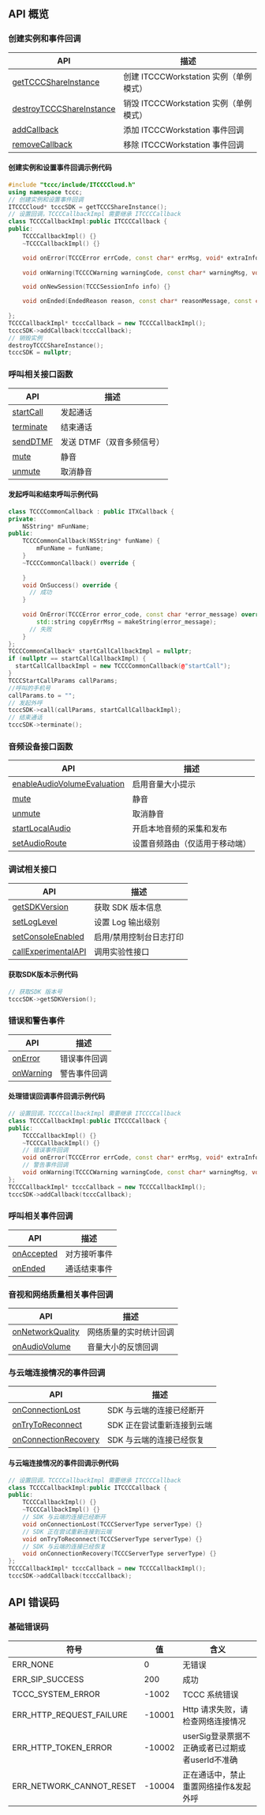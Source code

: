 
## API 概览
### 创建实例和事件回调
| API | 描述 |
|-----|-----|
| [getTCCCShareInstance]() | 创建 ITCCCWorkstation 实例（单例模式） |
| [destroyTCCCShareInstance]() | 销毁 ITCCCWorkstation 实例（单例模式）  |
| [addCallback]() | 添加 ITCCCWorkstation 事件回调 |
| [removeCallback]() | 移除 ITCCCWorkstation 事件回调 |

#### 创建实例和设置事件回调示例代码
```c++
#include "tccc/include/ITCCCCloud.h"
using namespace tccc;
// 创建实例和设置事件回调
ITCCCCloud* tcccSDK = getTCCCShareInstance();
// 设置回调，TCCCCallbackImpl 需要继承 ITCCCCallback
class TCCCCallbackImpl:public ITCCCCallback {
public:
    TCCCCallbackImpl() {}
    ~TCCCCallbackImpl() {}

    void onError(TCCCError errCode, const char* errMsg, void* extraInfo) {}
    
    void onWarning(TCCCCWarning warningCode, const char* warningMsg, void* extraInfo) {}

    void onNewSession(TCCCSessionInfo info) {}

    void onEnded(EndedReason reason, const char* reasonMessage, const char* sessionId) {}
    
};
TCCCCallbackImpl* tcccCallback = new TCCCCallbackImpl();
tcccSDK->addCallback(tcccCallback);
// 销毁实例
destroyTCCCShareInstance();
tcccSDK = nullptr;
```

### 呼叫相关接口函数
| API | 描述 |
|-----|-----|
| [startCall]() | 发起通话 |
| [terminate ]() | 结束通话 |
| [sendDTMF]() | 发送 DTMF（双音多频信号）|
| [mute]() | 静音 |
| [unmute]() | 取消静音 |
#### 发起呼叫和结束呼叫示例代码
```c++
class TCCCCommonCallback : public ITXCallback {
private:
    NSString* mFunName;
public:
    TCCCCommonCallback(NSString* funName) {
        mFunName = funName;
    }
    ~TCCCCommonCallback() override {
        
    }
    void OnSuccess() override {
      // 成功
    }
    
    void OnError(TCCCError error_code, const char *error_message) override {
        std::string copyErrMsg = makeString(error_message);
      // 失败
    }
};
TCCCCommonCallback* startCallCallbackImpl = nullptr;
if (nullptr == startCallCallbackImpl) {
  startCallCallbackImpl = new TCCCCommonCallback(@"startCall");
}
TCCCStartCallParams callParams;
//呼叫的手机号
callParams.to = "";
// 发起外呼
tcccSDK->call(callParams, startCallCallbackImpl);
// 结束通话
tcccSDK->terminate();
```


### 音频设备接口函数
| API | 描述 |
|-----|-----|
| [enableAudioVolumeEvaluation]() | 启用音量大小提示 |
| [mute]() | 静音 |
| [unmute]() | 取消静音 |
| [startLocalAudio]() | 开启本地音频的采集和发布 |
| [setAudioRoute]() | 设置音频路由（仅适用于移动端） |


### 调试相关接口
| API | 描述 |
|-----|-----|
| [getSDKVersion]() | 获取 SDK 版本信息 |
| [setLogLevel]() | 设置 Log 输出级别 |
| [setConsoleEnabled]() | 启用/禁用控制台日志打印 |
| [callExperimentalAPI]() | 调用实验性接口 |

#### 获取SDK版本示例代码
```c++
// 获取SDK 版本号
tcccSDK->getSDKVersion();
```


### 错误和警告事件
| API | 描述 |
|-----|-----|
| [onError]() | 错误事件回调 |
| [onWarning]() | 警告事件回调 |

#### 处理错误回调事件回调示例代码
```c++
// 设置回调，TCCCCallbackImpl 需要继承 ITCCCCallback
class TCCCCallbackImpl:public ITCCCCallback {
public:
    TCCCCallbackImpl() {}
    ~TCCCCallbackImpl() {}
    // 错误事件回调
    void onError(TCCCError errCode, const char* errMsg, void* extraInfo) {}
    // 警告事件回调
    void onWarning(TCCCCWarning warningCode, const char* warningMsg, void* extraInfo) {}
};
TCCCCallbackImpl* tcccCallback = new TCCCCallbackImpl();
tcccSDK->addCallback(tcccCallback);
```

### 呼叫相关事件回调
| API | 描述 |
|-----|-----|
| [onAccepted]() | 对方接听事件 |
| [onEnded]() | 通话结束事件 |


### 音视和网络质量相关事件回调
| API | 描述 |
|-----|-----|
| [onNetworkQuality]() | 网络质量的实时统计回调 |
| [onAudioVolume]() | 音量大小的反馈回调 |

### 与云端连接情况的事件回调
| API | 描述 |
|-----|-----|
| [onConnectionLost]() | SDK 与云端的连接已经断开 |
| [onTryToReconnect]() | SDK 正在尝试重新连接到云端 |
| [onConnectionRecovery]() | SDK 与云端的连接已经恢复 |

#### 与云端连接情况的事件回调示例代码

```c++
// 设置回调，TCCCCallbackImpl 需要继承 ITCCCCallback
class TCCCCallbackImpl:public ITCCCCallback {
public:
    TCCCCallbackImpl() {}
    ~TCCCCallbackImpl() {}
    // SDK 与云端的连接已经断开
    void onConnectionLost(TCCCServerType serverType) {}
    // SDK 正在尝试重新连接到云端
    void onTryToReconnect(TCCCServerType serverType) {}
    // SDK 与云端的连接已经恢复
    void onConnectionRecovery(TCCCServerType serverType) {}
};
TCCCCallbackImpl* tcccCallback = new TCCCCallbackImpl();
tcccSDK->addCallback(tcccCallback);
```


## API 错误码
### 基础错误码

| 符号 | 值 | 含义 |
|---|---|---|
|ERR_NONE|0|无错误|
|ERR_SIP_SUCCESS|200|成功|
|TCCC_SYSTEM_ERROR|-1002|TCCC 系统错误|
|ERR_HTTP_REQUEST_FAILURE|-10001|Http 请求失败，请检查网络连接情况|
|ERR_HTTP_TOKEN_ERROR|-10002|userSig登录票据不正确或者已过期或者userId不准确|
|ERR_NETWORK_CANNOT_RESET|-10004|正在通话中，禁止重置网络操作&发起外呼|

